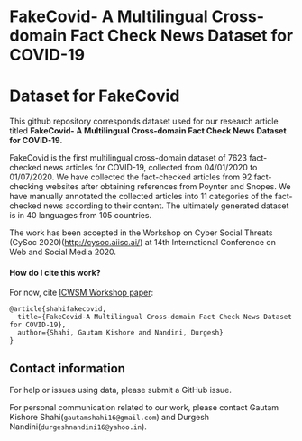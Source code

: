 # FakeCovid- A Multilingual Cross-domain Fact Check News Dataset for COVID-19
# Dataset for FakeCovid

This github repository corresponds dataset used for our research article titled **FakeCovid- A Multilingual Cross-domain Fact Check News Dataset for COVID-19**.

FakeCovid is the first multilingual cross-domain dataset of 7623 fact-checked news articles for COVID-19, collected from 04/01/2020 to 01/07/2020. We have collected the fact-checked articles from 92 fact-checking websites after obtaining references from Poynter and Snopes. We have manually annotated the collected articles into 11 categories of the fact-checked news according to their content. The ultimately generated dataset is in 40 languages from 105 countries.

The work has been accepted in the Workshop on Cyber Social Threats (CySoc 2020)(http://cysoc.aiisc.ai/) at 14th International Conference on Web and Social Media 2020.
#### How do I cite this work?

For now, cite [ICWSM Workshop paper](http://workshop-proceedings.icwsm.org/pdf/2020_14.pdf):

```
@article{shahifakecovid,
  title={FakeCovid-A Multilingual Cross-domain Fact Check News Dataset for COVID-19},
  author={Shahi, Gautam Kishore and Nandini, Durgesh}
}
```


## Contact information

For help or issues using data, please submit a GitHub issue.

For personal communication related to our work, please contact Gautam Kishore Shahi(`gautamshahi16@gmail.com`) and Durgesh Nandini(`durgeshnandini16@yahoo.in`).


